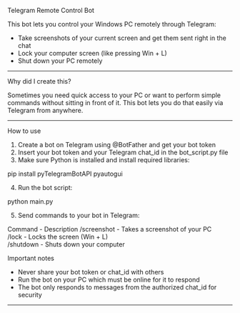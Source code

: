 Telegram Remote Control Bot

This bot lets you control your Windows PC remotely through Telegram:

- Take screenshots of your current screen and get them sent right in the chat
- Lock your computer screen (like pressing Win + L)
- Shut down your PC remotely

---

Why did I create this?

Sometimes you need quick access to your PC or want to perform simple commands without sitting in front of it. This bot lets you do that easily via Telegram from anywhere.

---

How to use

1. Create a bot on Telegram using @BotFather and get your bot token
2. Insert your bot token and your Telegram chat_id in the bot_script.py file
3. Make sure Python is installed and install required libraries:

pip install pyTelegramBotAPI pyautogui

4. Run the bot script:

python main.py

5. Send commands to your bot in Telegram:

Command     - Description
/screenshot - Takes a screenshot of your PC  
/lock       - Locks the screen (Win + L)  
/shutdown   - Shuts down your computer  

Important notes

- Never share your bot token or chat_id with others
- Run the bot on your PC which must be online for it to respond
- The bot only responds to messages from the authorized chat_id for security

---